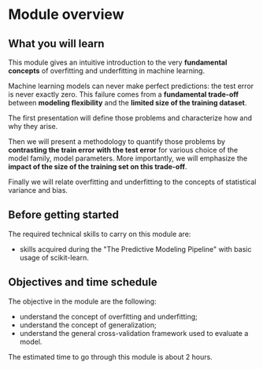 # Module overview

## What you will learn

<!-- Give in plain English what the module is about -->

This module gives an intuitive introduction to the very **fundamental
concepts** of overfitting and underfitting in machine learning.

Machine learning models can never make perfect predictions: the test error is
never exactly zero. This failure comes from a **fundamental trade-off** between
**modeling flexibility** and the **limited size of the training dataset**.

The first presentation will define those problems and characterize how and why
they arise.

Then we will present a methodology to quantify those problems by **contrasting
the train error with the test error** for various choice of the model family,
model parameters. More importantly, we will emphasize the **impact of the size
of the training set on this trade-off**.

Finally we will relate overfitting and underfitting to the concepts of
statistical variance and bias.

## Before getting started

<!-- Give the required skills for the module -->

The required technical skills to carry on this module are:

- skills acquired during the "The Predictive Modeling Pipeline" with basic
  usage of scikit-learn.

<!-- Point to resources to learning these skills -->

## Objectives and time schedule

<!-- Give the learning objectives -->

The objective in the module are the following:

- understand the concept of overfitting and underfitting;
- understand the concept of generalization;
- understand the general cross-validation framework used to evaluate a model.

<!-- Give the investment in time -->

The estimated time to go through this module is about 2 hours.
